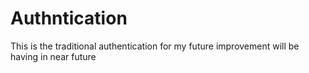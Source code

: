 # Authntication
This is the traditional authentication for my  future improvement will be having in near future




